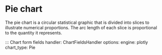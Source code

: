 # Pie chart

The pie chart is a circular statistical graphic that is divided into slices to illustrate numerical proportions. The arc length of each slice is proportional to the quantity it represents.

::: Chart form fields
    handler: ChartFieldsHandler
    options:
      engine: plotly
      chart_type: Pie
